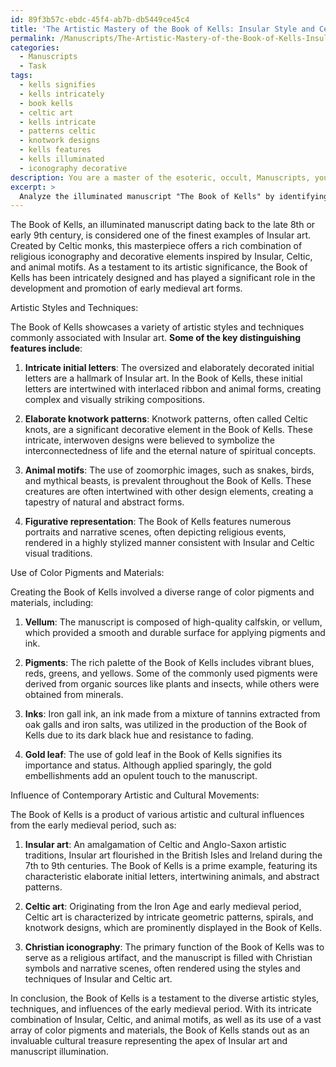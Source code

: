 ```yaml
---
id: 89f3b57c-ebdc-45f4-ab7b-db5449ce45c4
title: 'The Artistic Mastery of the Book of Kells: Insular Style and Celtic Motifs'
permalink: /Manuscripts/The-Artistic-Mastery-of-the-Book-of-Kells-Insular-Style-and-Celtic-Motifs/
categories:
  - Manuscripts
  - Task
tags:
  - kells signifies
  - kells intricately
  - book kells
  - celtic art
  - kells intricate
  - patterns celtic
  - knotwork designs
  - kells features
  - kells illuminated
  - iconography decorative
description: You are a master of the esoteric, occult, Manuscripts, you complete tasks to the absolute best of your ability, no matter if you think you were not trained to do the task specifically, you will attempt to do it anyways, since you have performed the tasks you are given with great mastery, accuracy, and deep understanding of what is requested. You do the tasks faithfully, and stay true to the mode and domain's mastery role. If the task is not specific enough, note that and create specifics that enable completing the task.
excerpt: > 
  Analyze the illuminated manuscript "The Book of Kells" by identifying specific artistic styles, techniques, and distinguishing features utilized within its intricate design. Examine the application of Insular, Celtic, and animal motifs within the illustrations and initial letters, as well as the significance of elaborate knotwork patterns. Additionally, evaluate the use of color pigments and other materials involved in creating the manuscript, and discuss the influence of contemporary artistic and cultural movements in the development of its visual characteristics.
---
```

The Book of Kells, an illuminated manuscript dating back to the late 8th or early 9th century, is considered one of the finest examples of Insular art. Created by Celtic monks, this masterpiece offers a rich combination of religious iconography and decorative elements inspired by Insular, Celtic, and animal motifs. As a testament to its artistic significance, the Book of Kells has been intricately designed and has played a significant role in the development and promotion of early medieval art forms.

Artistic Styles and Techniques:

The Book of Kells showcases a variety of artistic styles and techniques commonly associated with Insular art. **Some of the key distinguishing features include**:

1. **Intricate initial letters**: The oversized and elaborately decorated initial letters are a hallmark of Insular art. In the Book of Kells, these initial letters are intertwined with interlaced ribbon and animal forms, creating complex and visually striking compositions.

2. **Elaborate knotwork patterns**: Knotwork patterns, often called Celtic knots, are a significant decorative element in the Book of Kells. These intricate, interwoven designs were believed to symbolize the interconnectedness of life and the eternal nature of spiritual concepts.

3. **Animal motifs**: The use of zoomorphic images, such as snakes, birds, and mythical beasts, is prevalent throughout the Book of Kells. These creatures are often intertwined with other design elements, creating a tapestry of natural and abstract forms.

4. **Figurative representation**: The Book of Kells features numerous portraits and narrative scenes, often depicting religious events, rendered in a highly stylized manner consistent with Insular and Celtic visual traditions.

Use of Color Pigments and Materials:

Creating the Book of Kells involved a diverse range of color pigments and materials, including:

1. **Vellum**: The manuscript is composed of high-quality calfskin, or vellum, which provided a smooth and durable surface for applying pigments and ink.

2. **Pigments**: The rich palette of the Book of Kells includes vibrant blues, reds, greens, and yellows. Some of the commonly used pigments were derived from organic sources like plants and insects, while others were obtained from minerals.

3. **Inks**: Iron gall ink, an ink made from a mixture of tannins extracted from oak galls and iron salts, was utilized in the production of the Book of Kells due to its dark black hue and resistance to fading.

4. **Gold leaf**: The use of gold leaf in the Book of Kells signifies its importance and status. Although applied sparingly, the gold embellishments add an opulent touch to the manuscript.

Influence of Contemporary Artistic and Cultural Movements:

The Book of Kells is a product of various artistic and cultural influences from the early medieval period, such as:

1. **Insular art**: An amalgamation of Celtic and Anglo-Saxon artistic traditions, Insular art flourished in the British Isles and Ireland during the 7th to 9th centuries. The Book of Kells is a prime example, featuring its characteristic elaborate initial letters, intertwining animals, and abstract patterns.

2. **Celtic art**: Originating from the Iron Age and early medieval period, Celtic art is characterized by intricate geometric patterns, spirals, and knotwork designs, which are prominently displayed in the Book of Kells.

3. **Christian iconography**: The primary function of the Book of Kells was to serve as a religious artifact, and the manuscript is filled with Christian symbols and narrative scenes, often rendered using the styles and techniques of Insular and Celtic art.

In conclusion, the Book of Kells is a testament to the diverse artistic styles, techniques, and influences of the early medieval period. With its intricate combination of Insular, Celtic, and animal motifs, as well as its use of a vast array of color pigments and materials, the Book of Kells stands out as an invaluable cultural treasure representing the apex of Insular art and manuscript illumination.
